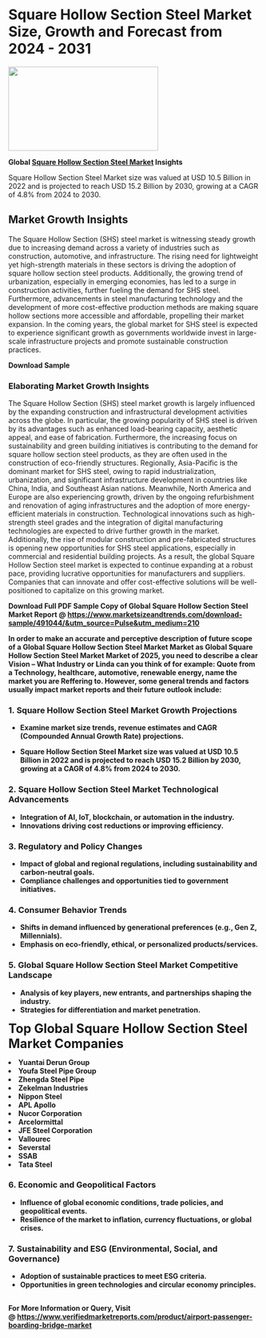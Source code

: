 <H1>Square Hollow Section Steel Market Size, Growth and Forecast from 2024 - 2031</H1><img class="aligncenter size-medium wp-image-584254" src="https://thirdeyenews.in/wp-content/uploads/2024/09/Global-Market-Research-300x168.jpeg" alt="" width="300" height="168" /><p><strong>Global&nbsp;<a href="https://www.marketsizeandtrends.com/download-sample/491044/&amp;utm_source=Pulse&amp;utm_medium=210">Square Hollow Section Steel Market</a> Insights</strong></p><p>Square Hollow Section Steel Market size was valued at USD 10.5 Billion in 2022 and is projected to reach USD 15.2 Billion by 2030, growing at a CAGR of 4.8% from 2024 to 2030.</p><p><h2>Market Growth Insights</h2> The Square Hollow Section (SHS) steel market is witnessing steady growth due to increasing demand across a variety of industries such as construction, automotive, and infrastructure. The rising need for lightweight yet high-strength materials in these sectors is driving the adoption of square hollow section steel products. Additionally, the growing trend of urbanization, especially in emerging economies, has led to a surge in construction activities, further fueling the demand for SHS steel. Furthermore, advancements in steel manufacturing technology and the development of more cost-effective production methods are making square hollow sections more accessible and affordable, propelling their market expansion. In the coming years, the global market for SHS steel is expected to experience significant growth as governments worldwide invest in large-scale infrastructure projects and promote sustainable construction practices. <p><strong>Download Sample</strong></p> <h3>Elaborating Market Growth Insights</h3> The Square Hollow Section (SHS) steel market growth is largely influenced by the expanding construction and infrastructural development activities across the globe. In particular, the growing popularity of SHS steel is driven by its advantages such as enhanced load-bearing capacity, aesthetic appeal, and ease of fabrication. Furthermore, the increasing focus on sustainability and green building initiatives is contributing to the demand for square hollow section steel products, as they are often used in the construction of eco-friendly structures. Regionally, Asia-Pacific is the dominant market for SHS steel, owing to rapid industrialization, urbanization, and significant infrastructure development in countries like China, India, and Southeast Asian nations. Meanwhile, North America and Europe are also experiencing growth, driven by the ongoing refurbishment and renovation of aging infrastructures and the adoption of more energy-efficient materials in construction. Technological innovations such as high-strength steel grades and the integration of digital manufacturing technologies are expected to drive further growth in the market. Additionally, the rise of modular construction and pre-fabricated structures is opening new opportunities for SHS steel applications, especially in commercial and residential building projects. As a result, the global Square Hollow Section steel market is expected to continue expanding at a robust pace, providing lucrative opportunities for manufacturers and suppliers. Companies that can innovate and offer cost-effective solutions will be well-positioned to capitalize on this growing market. <p><strong></p><p><span class=""><strong>Download Full PDF Sample Copy of Global Square Hollow Section Steel Market Report</strong> @ <a href="https://www.marketsizeandtrends.com/download-sample/491044/&amp;utm_source=Pulse&amp;utm_medium=210" target="_blank">https://www.marketsizeandtrends.com/download-sample/491044/&amp;utm_source=Pulse&amp;utm_medium=210</a></span></p><p>In order to make an accurate and perceptive description of future scope of a Global&nbsp;Square Hollow Section Steel Market Market as Global&nbsp;Square Hollow Section Steel Market Market of 2025, you need to describe a clear Vision &ndash; What Industry or Linda can you think of for example: Quote from a Technology, healthcare, automotive, renewable energy, name the market you are Reffering to. However, some general trends and factors usually impact market reports and their future outlook include:</p><h3>1.&nbsp;<strong>Square Hollow Section Steel Market Growth Projections</strong></h3><ul><li>Examine market size trends, revenue estimates and CAGR (Compounded Annual Growth Rate) projections.</li><li><p>Square Hollow Section Steel Market size was valued at USD 10.5 Billion in 2022 and is projected to reach USD 15.2 Billion by 2030, growing at a CAGR of 4.8% from 2024 to 2030.</p></li></ul><h3>2.&nbsp;<strong>Square Hollow Section Steel Market Technological Advancements</strong></h3><ul><li>Integration of AI, IoT, blockchain, or automation in the industry.</li><li>Innovations driving cost reductions or improving efficiency.</li></ul><h3>3.&nbsp;<strong>Regulatory and Policy Changes</strong></h3><ul><li>Impact of global and regional regulations, including sustainability and carbon-neutral goals.</li><li>Compliance challenges and opportunities tied to government initiatives.</li></ul><h3>4.&nbsp;<strong>Consumer Behavior Trends</strong></h3><ul><li>Shifts in demand influenced by generational preferences (e.g., Gen Z, Millennials).</li><li>Emphasis on eco-friendly, ethical, or personalized products/services.</li></ul><h3>5.&nbsp;<strong>Global Square Hollow Section Steel Market Competitive Landscape</strong></h3><ul><li>Analysis of key players, new entrants, and partnerships shaping the industry.</li><li>Strategies for differentiation and market penetration.</li></ul><p data-pm-slice="1 1 []"><span style="color: inherit; font-family: inherit; font-size: 25px;">Top Global Square Hollow Section Steel Market Companies</span></p><div class="" data-test-id=""><p><li>Yuantai Derun Group</li><li> Youfa Steel Pipe Group</li><li> Zhengda Steel Pipe</li><li> Zekelman Industries</li><li> Nippon Steel</li><li> APL Apollo</li><li> Nucor Corporation</li><li> Arcelormittal</li><li> JFE Steel Corporation</li><li> Vallourec</li><li> Severstal</li><li> SSAB</li><li> Tata Steel</li></p></div><h3>6.&nbsp;<strong>Economic and Geopolitical Factors</strong></h3><ul><li>Influence of global economic conditions, trade policies, and geopolitical events.</li><li>Resilience of the market to inflation, currency fluctuations, or global crises.</li></ul><h3>7.&nbsp;<strong>Sustainability and ESG (Environmental, Social, and Governance)</strong></h3><ul><li>Adoption of sustainable practices to meet ESG criteria.</li><li>Opportunities in green technologies and circular economy principles.</li></ul><h2><strong style="font-size: 14px;">For More Information or Query, Visit @&nbsp;</strong><a style="background-color: #ffffff; font-size: 14px;" href="https://www.marketsizeandtrends.com/report/square-hollow-section-steel-market/" target="_blank">https://www.verifiedmarketreports.com/product/airport-passenger-boarding-bridge-market</a></h2>
